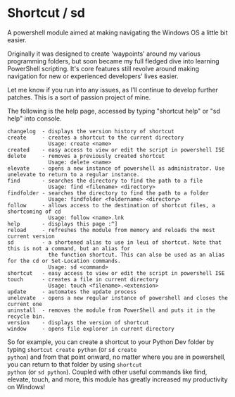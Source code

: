 # Shortcut / sd
A powershell module aimed at making navigating the Windows OS a little bit easier.

Originally it was designed to create 'waypoints' around my various programming folders, but soon became my full fledged dive into learning PowerShell scripting. It's core features still revolve around making navigation for new or experienced developers' lives easier.

Let me know if you run into any issues, as I'll continue to develop further patches. This is a sort of passion project of mine.

The following is the help page, accessed by typing "shortcut help" or "sd help" into console.
```
changelog  - displays the version history of shortcut
create     - creates a shortcut to the current directory
             Usage: create <name>
created    - easy access to view or edit the script in powershell ISE
delete     - removes a previously created shortcut
             Usage: delete <name>
elevate    - opens a new instance of powershell as administrator. Use unelevate to return to a regular instance.
find       - searches the directory to find the path to a file
             Usage: find <filename> <directory>
findfolder - searches the directory to find the path to a folder
             Usage: findfolder <foldername> <directory>
follow     - allows access to the destination of shortcut files, a shortcoming of cd
             Usage: follow <name>.lnk
help       - displays this page :^]
reload     - refreshes the module from memory and reloads the most current version
sd         - a shortened alias to use in leui of shortcut. Note that this is not a command, but an alias for 
             the function shortcut. This can also be used as an alias for the cd or Set-Location commands.
             Usage: sd <command>
shortcut   - easy access to view or edit the script in powershell ISE
touch      - creates a file in current directory
             Usage: touch <filename>.<extension>
update     - automates the update process
unelevate  - opens a new regular instance of powershell and closes the current one
uninstall  - removes the module from PowerShell and puts it in the recycle bin.
version    - displays the version of shortcut
window     - opens file explorer in current directory
```

So for example, you can create a shortcut to your Python Dev folder by typing <code>shortcut create python</code> (or <code>sd create python</code>) and from that point onward, no matter where you are in powershell, you can return to that folder by using <code>shortcut python</code> (or <code>sd python</code>). Coupled with other useful commands like find, elevate, touch, and more, this module has greatly increased my productivity on Windows!

